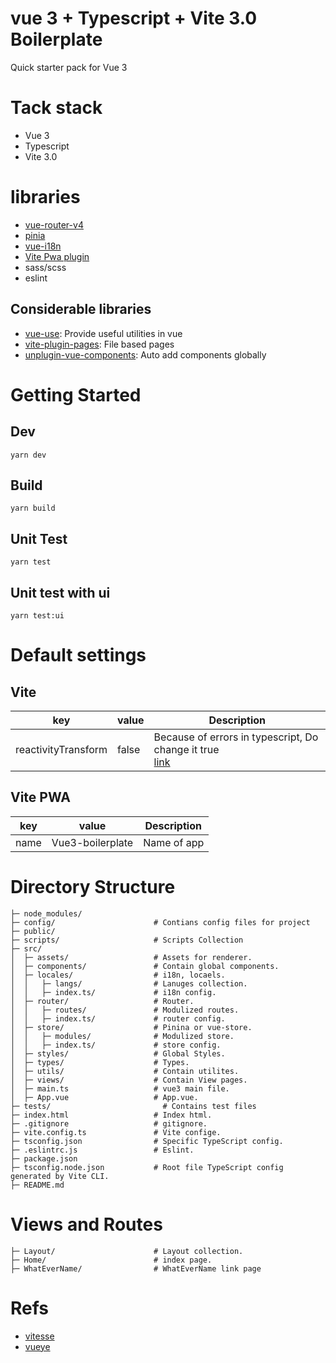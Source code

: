 # vue 3 + Typescript + Vite 3.0 Boilerplate
Quick starter pack for Vue 3

# Tack stack
- Vue 3
- Typescript
- Vite 3.0

# libraries
- [vue-router-v4](https://router.vuejs.org/)
- [pinia](https://pinia.vuejs.org/)
- [vue-i18n](https://kazupon.github.io/vue-i18n/)
- [Vite Pwa plugin](https://vite-plugin-pwa.netlify.app/)
- sass/scss
- eslint

## Considerable libraries
- [vue-use](https://github.com/antfu/vueuse): Provide useful utilities in vue 
- [vite-plugin-pages](https://github.com/hannoeru/vite-plugin-pages): File based pages
- [unplugin-vue-components](https://github.com/antfu/unplugin-vue-components): Auto add components globally

# Getting Started
## Dev
```shell
yarn dev
```
## Build
```shell
yarn build
```
## Unit Test
```
yarn test
```

## Unit test with ui
```
yarn test:ui
```

# Default settings
## Vite
| key                 | value | Description                                                                                                             |
|---------------------|-------|-------------------------------------------------------------------------------------------------------------------------|
| reactivityTransform | false | Because of errors in typescript, Do change it true <br>[link](https://vuejs.org/guide/extras/reactivity-transform.html) |

## Vite PWA
| key   | value             | Description |
|-------|-------------------|-------------|
| name  | Vue3-boilerplate  | Name of app |

# Directory Structure
```
├─ node_modules/
├─ config/                      # Contians config files for project
├─ public/
├─ scripts/                     # Scripts Collection
├─ src/
│  ├─ assets/                   # Assets for renderer.
│  ├─ components/               # Contain global components.
│  ├─ locales/                  # i18n, locaels.
│  │   ├─ langs/                # Lanuges collection.
│  │   ├─ index.ts/             # i18n config.
│  ├─ router/                   # Router.
│  │   ├─ routes/               # Modulized routes.
│  │   ├─ index.ts/             # router config.
│  ├─ store/                    # Pinina or vue-store.
│  │   ├─ modules/              # Modulized store.
│  │   ├─ index.ts/             # store config.
│  ├─ styles/                   # Global Styles.
│  ├─ types/                    # Types.
│  ├─ utils/                    # Contain utilites.
│  ├─ views/                    # Contain View pages.
│  ├─ main.ts                   # vue3 main file.
│  ├─ App.vue                   # App.vue.
├─ tests/                         # Contains test files
├─ index.html                   # Index html.
├─ .gitignore                   # gitignore.
├─ vite.config.ts               # Vite confige.
├─ tsconfig.json                # Specific TypeScript config.
├─ .eslintrc.js                 # Eslint.
├─ package.json 
├─ tsconfig.node.json           # Root file TypeScript config generated by Vite CLI.
├─ README.md    
```

# Views and Routes 
```
├─ Layout/                      # Layout collection.
├─ Home/                        # index page.
├─ WhatEverName/                # WhatEverName link page
```

# Refs
- [vitesse](https://github.com/antfu/vitesse)
- [vueye](https://github.com/boussadjra/vueye/blob/main/vite.config.ts)

